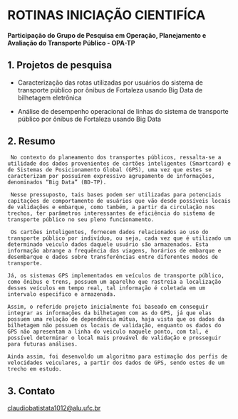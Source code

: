 # ROTINAS INICIAÇÃO CIENTIFÍCA
#### Participação do Grupo de Pesquisa em Operação, Planejamento e Avaliação do Transporte Público - OPA-TP

## 1. Projetos de pesquisa
- Caracterização das rotas utilizadas por usuários do sistema de transporte público por ônibus de Fortaleza usando Big Data de bilhetagem eletrônica

- Análise de desempenho operacional de linhas do sistema de transporte público por ônibus de Fortaleza usando Big Data

## 2. Resumo
     No contexto do planeamento dos transportes públicos, ressalta-se a utilidade dos dados provenientes de cartões inteligentes (Smartcard) e de Sistemas de Posicionamento Global (GPS), uma vez que estes se caracterizam por possuírem expressivo agrupamento de informações, denominados “Big Data” (BD-TP).

     Nesse pressuposto, tais bases podem ser utilizadas para potenciais capitações de comportamento de usuários que vão desde possíveis locais de validações e embarque, como também, a partir da circulação nos trechos, ter parâmetros interessantes de eficiência do sistema de transporte público no seu pleno funcionamento.
    
     Os cartões inteligentes, fornecem dados relacionados ao uso do transporte público por indivíduo, ou seja, cada vez que é utilizado um determinado veiculo dados daquele usuário são armazenados. Esta informação abrange a frequência das viagens, horários de embarque e desembarque e dados sobre transferências entre diferentes modos de transporte. 

    Já, os sistemas GPS implementados em veículos de transporte público, como ônibus e trens, possuem um aparelho que rastreia a localização desses veículos em tempo real, tal informação é coletada em um intervalo especifico e armazenada. 
    
    Assim, o referido projeto inicialmente foi baseado em conseguir integrar as informações da bilhetagem com as do GPS, já que elas possuem uma relação de dependência mútua, haja vista que os dados da bilhetagem não possuem os locais de validação, enquanto os dados do GPS não apresentam a linha do veiculo naquele ponto, com tal, é possível determinar o local mais provável de validação e prosseguir para futuras análises. 

    Ainda assim, foi desenvoldo um algoritmo para estimação dos perfis de velocidades veiculares, a partir dos dados de GPS, sendo estes de um trecho em estudo.

## 3. Contato
claudiobatistata1012@alu.ufc.br
